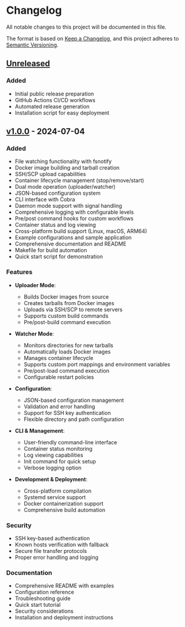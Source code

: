 # Changelog

All notable changes to this project will be documented in this file.

The format is based on [Keep a Changelog](https://keepachangelog.com/en/1.0.0/),
and this project adheres to [Semantic Versioning](https://semver.org/spec/v2.0.0.html).

## [Unreleased]

### Added

- Initial public release preparation
- GitHub Actions CI/CD workflows
- Automated release generation
- Installation script for easy deployment

## [v1.0.0] - 2024-07-04

### Added

- File watching functionality with fsnotify
- Docker image building and tarball creation
- SSH/SCP upload capabilities
- Container lifecycle management (stop/remove/start)
- Dual mode operation (uploader/watcher)
- JSON-based configuration system
- CLI interface with Cobra
- Daemon mode support with signal handling
- Comprehensive logging with configurable levels
- Pre/post command hooks for custom workflows
- Container status and log viewing
- Cross-platform build support (Linux, macOS, ARM64)
- Example configurations and sample application
- Comprehensive documentation and README
- Makefile for build automation
- Quick start script for demonstration

### Features

- **Uploader Mode**:

  - Builds Docker images from source
  - Creates tarballs from Docker images
  - Uploads via SSH/SCP to remote servers
  - Supports custom build commands
  - Pre/post-build command execution

- **Watcher Mode**:

  - Monitors directories for new tarballs
  - Automatically loads Docker images
  - Manages container lifecycle
  - Supports custom port mappings and environment variables
  - Pre/post-load command execution
  - Configurable restart policies

- **Configuration**:

  - JSON-based configuration management
  - Validation and error handling
  - Support for SSH key authentication
  - Flexible directory and path configuration

- **CLI & Management**:

  - User-friendly command-line interface
  - Container status monitoring
  - Log viewing capabilities
  - Init command for quick setup
  - Verbose logging option

- **Development & Deployment**:
  - Cross-platform compilation
  - Systemd service support
  - Docker containerization support
  - Comprehensive build automation

### Security

- SSH key-based authentication
- Known hosts verification with fallback
- Secure file transfer protocols
- Proper error handling and logging

### Documentation

- Comprehensive README with examples
- Configuration reference
- Troubleshooting guide
- Quick start tutorial
- Security considerations
- Installation and deployment instructions

[Unreleased]: https://github.com/ahsanumar/fws/compare/v1.0.0...HEAD
[v1.0.0]: https://github.com/ahsanumar/fws/releases/tag/v1.0.0
